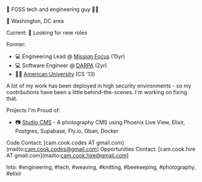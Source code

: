 👋 FOSS tech and engineering guy 🏳️‍🌈

📍 Washington, DC area

Current:
👀 Looking for new roles


Former:
* 💻 Engineering Lead @ [Mission Focus](https://missionfocus.com/) (15yr)
* 💻 Software Engineer @ [DARPA](https://darpa.mil) (2yr)
* 👨‍🎓 [American University](https://american.edu/) (CS '13)

A lot of my work has been deployed in high security environments - so my contributions have been a little behind-the-scenes. I'm working on fixing that.

Projects I'm Proud of:
* 📷 [Studio CMS](https://studiocms.io/) - A photography CMS using Phoenix Live View, Elixir, Postgres, Supabase, Fly.io, Oban, Docker


Code Contact: [cam.cook.codes AT gmail.com](mailto:cam.cook.codes@gmail.com]
Opportunities Contact: [cam.cook.hire AT gmail.com](mailto:cam.cook.hire@gmail.com]

Into: #engineering, #tech, #weaving, #knitting, #beekeeping, #photography, #elixir
